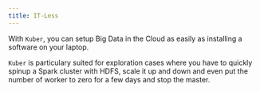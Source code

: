 ```yaml
---
title: IT-Less
---
```


With `Kuber`, you can setup Big Data in the Cloud as easily as installing a software on your laptop.

`Kuber` is particulary suited for exploration cases where you have to quickly spinup a Spark cluster with HDFS, scale it up and down and even put the number of worker to zero for a few days and stop the master. 
